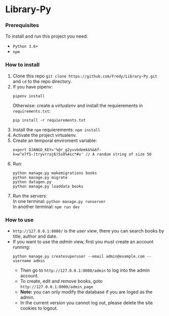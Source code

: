 
# Library-Py

### Prerequisites
To install and run this project you need:
* `Python 3.6+`
* `npm`

### How to install



1. Clone this repo `git clone https://github.com/Fredy/Library-Py.git` and `cd` to the repo directory.
2. If you have pipenv:
   ```
   pipenv install
   ```
   Otherwise: create a *virtualenv* and install the requierements in `requirements.txt`:
   ```
   pip install -r requierements.txt
   ```
3. Install the `npm` requierements: `npm install` 
4. Activate the project virtualenv. 
5. Create an temporal enviroment variable:
   ```
   export DJANGO_KEY='%@r_g2yvvbdemk&%&6f-k=w^e7f5-)tryvrraj6)5s8%4sc*#v' // A random string of size 50
   ```
6. Run:
   ```
   python manage.py makemigrations books
   python manage.py migrate
   python datagen.py
   python manage.py loaddata books
   ```
7. Run the servers:  
   In one terminal: `python manage.py runserver`   
   In another terminal: `npm run dev`

### How to use 

* `http://127.0.0.1:8000/` is the *user view*, there you can search books by title, author and date.
* If you want to use the *admin* view, first you must create an account running: 
  ```
  python manage.py createsuperuser --email admin@example.com --username admin
  ```
  * Then go to `http://127.0.0.1:8000/admin` to log into the admin account.
  * To create, edit and remove books, goto `http://127.0.0.1:8000/admin_page`
  * **Note:** you can only modify the database if you are loged as the admin.
  * In the current version you cannot log out, please delete the site cookies to logout.

